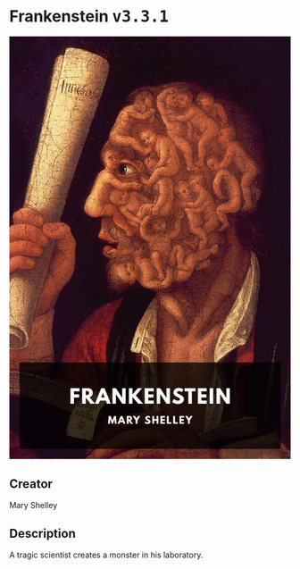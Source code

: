 
# Frankenstein <kbd>v3.3.1</kbd>

<center>
  <img src="./cover-1024.jpg"/>
</center>

## Creator
Mary Shelley

## Description
A tragic scientist creates a monster in his laboratory.
